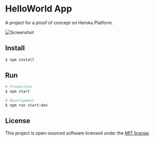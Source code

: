 # HelloWorld App

A project for a proof of concept on Heroku Platform.

![Screenshot](screenshot-helloworld-heroku.png)

## Install

```bash
$ npm install
```

## Run

```bash
# Production
$ npm start

# Development
$ npm run start:dev
```

## License

This project is open-sourced software licensed under the [MIT license](LICENSE).
